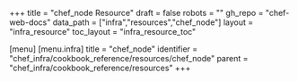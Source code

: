 +++
title = "chef_node Resource"
draft = false
robots = ""
gh_repo = "chef-web-docs"
data_path = ["infra","resources","chef_node"]
layout = "infra_resource"
toc_layout = "infra_resource_toc"

[menu]
  [menu.infra]
    title = "chef_node"
    identifier = "chef_infra/cookbook_reference/resources/chef_node"
    parent = "chef_infra/cookbook_reference/resources"
+++

<!-- The contents of this page are automatically generated from the chef_node.yaml file in the data directory. -->
<!-- To suggest a change, edit the https://github.com/chef/chef/blob/master/lib/chef/resource/chef_node.rb file
      and submit a pull request to the https://github.com/chef/chef repository. -->
